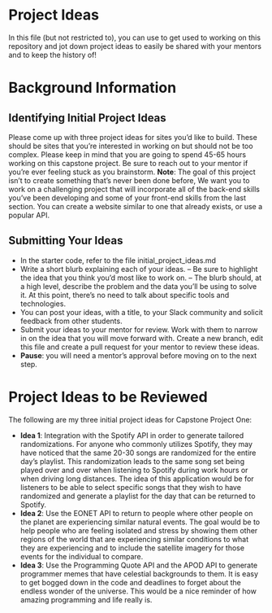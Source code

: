 # Project Ideas

In this file (but not restricted to), you can use to get used to working on this repository and jot down project ideas to easily be shared with your mentors and to keep the history of!

# Background Information
## Identifying Initial Project Ideas

Please come up with three project ideas for sites you’d like to build. These should be sites that you’re interested in working on but should not be too complex. Please keep in mind that you are going to spend 45-65 hours working on this capstone project. Be sure to reach out to your mentor if you’re ever feeling stuck as you brainstorm.
__Note__: The goal of this project isn’t to create something that’s never been done before, We want you to work on a challenging project that will incorporate all of the back-end skills you’ve been developing and some of your front-end skills from the last section. You can create a website similar to one that already exists, or use a popular API.

## Submitting Your Ideas
-	In the starter code, refer to the file initial_project_ideas.md
-	Write a short blurb explaining each of your ideas. – Be sure to highlight the idea that you think you’d most like to work on. – The blurb should, at a high level, describe the problem and the data you’ll be using to solve it. At this point, there’s no need to talk about specific tools and technologies.
-	You can post your ideas, with a title, to your Slack community and solicit feedback from other students.
-	Submit your ideas to your mentor for review. Work with them to narrow in on the idea that you will move forward with. Create a new branch, edit this file and create a pull request for your mentor to review these ideas.
- __Pause__: you will need a mentor’s approval before moving on to the next step.

# Project Ideas to be Reviewed
The following are my three initial project ideas for Capstone Project One:
- __Idea 1__: Integration with the Spotify API in order to generate tailored randomizations. For anyone who commonly utilizes Spotify, they may have noticed that the same 20-30 songs are randomized for the entire day’s playlist. This randomization leads to the same song set being played over and over when listening to Spotify during work hours or when driving long distances. The idea of this application would be for listeners to be able to select specific songs that they wish to have randomized and generate a playlist for the day that can be returned to Spotify.
- __Idea 2__: Use the EONET API to return to people where other people on the planet are experiencing similar natural events. The goal would be to help people who are feeling isolated and stress by showing them other regions of the world that are experiencing similar conditions to what they are experiencing and to include the satellite imagery for those events for the individual to compare.
- __Idea 3__: Use the Programming Quote API and the APOD API to generate programmer memes that have celestial backgrounds to them. It is easy to get bogged down in the code and deadlines to forget about the endless wonder of the universe. This would be a nice reminder of how amazing programming and life really is.